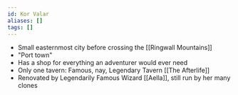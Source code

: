 ```yaml
---
id: Kor Valar
aliases: []
tags: []
---
```


- Small easternmost city before crossing the [[Ringwall Mountains]]
- "Port town"
- Has a shop for everything an adventurer would ever need
- Only one tavern: Famous, nay, Legendary Tavern [[The Afterlife]]
- Renovated by Legendarily Famous Wizard [[Aella]], still run by her many clones
